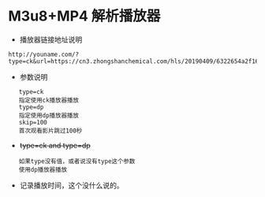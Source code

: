 # M3u8+MP4 解析播放器
* 播放器链接地址说明
```language
http://youname.com/?type=ck&url=https://cn3.zhongshanchemical.com/hls/20190409/6322654a2f16a17837184fe06b1b955b/1554742206/index.m3u8&skip=100

```
- 参数说明
```language
   type=ck 
   指定使用ck播放器播放
   type=dp
   指定使用dp播放器播放 
   skip=100
   首次观看影片跳过100秒
```
 - ~~type=ck and type=dp~~
 ```language
    如果type没有值，或者说没有type这个参数
    使用dp播放器播放
 ```
*  记录播放时间，这个没什么说的。

